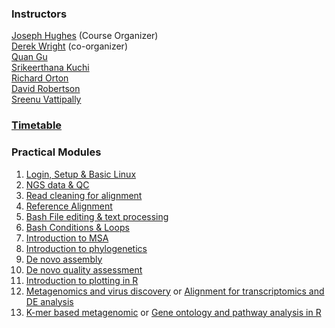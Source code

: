 
### Instructors

[Joseph Hughes](https://www.gla.ac.uk/schools/infectionimmunity/staff/josephhughes/) (Course Organizer) \
[Derek Wright](https://www.gla.ac.uk/schools/infectionimmunity/staff/derekwright/) (co-organizer) \
[Quan Gu](https://www.gla.ac.uk/schools/infectionimmunity/staff/quangu/) \
[Srikeerthana Kuchi](https://www.gla.ac.uk/schools/infectionimmunity/staff/srikeerthanakuchi/) \
[Richard Orton](https://www.gla.ac.uk/schools/infectionimmunity/staff/richardorton/) \
[David Robertson](https://www.gla.ac.uk/schools/infectionimmunity/staff/davidrobertson/) \
[Sreenu Vattipally](https://www.gla.ac.uk/schools/infectionimmunity/staff/sreenuvattipally/)


### [Timetable](/images/TimetableProposal.pdf)

### Practical Modules
1. [Login, Setup & Basic Linux](docs/Basic_Linux.md)
2. [NGS data & QC](docs/NGS_data.md)
3. [Read cleaning for alignment](docs/Read_cleaning.md)
4. [Reference Alignment](docs/ReferenceAlignment.md)
5. [Bash File editing & text processing](docs/textFormatting.md)
6. [Bash Conditions & Loops](docs/conditions_loops.md)
7. [Introduction to MSA](docs/MSA.md)
8. [Introduction to phylogenetics](docs/Phylogenetics.md)
9. [De novo assembly](docs/DeNovoPracticals.md)
10. [De novo quality assessment](docs/QualityAssessment.md)
11. [Introduction to plotting in R](docs/plottingR.md)
12. [Metagenomics and virus discovery](docs/Metagenomics.md) or [Alignment for transcriptomics and DE analysis](docs/Transcriptomics.md)
13. [K-mer based metagenomic](docs/KmerMetagenomics.md) or [Gene ontology and pathway analysis in R](docs/GeneOntologyPathway.md)
